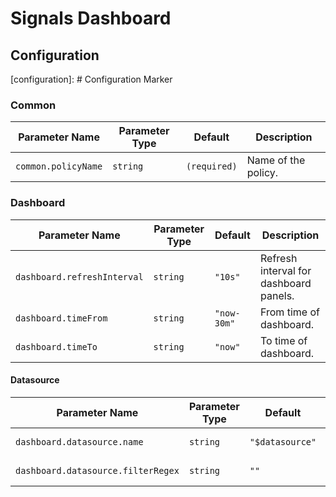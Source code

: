 # Signals Dashboard

## Configuration

[configuration]: # Configuration Marker

### Common

| Parameter Name      | Parameter Type | Default      | Description         |
| ------------------- | -------------- | ------------ | ------------------- |
| `common.policyName` | `string`       | `(required)` | Name of the policy. |

### Dashboard

| Parameter Name              | Parameter Type | Default     | Description                            |
| --------------------------- | -------------- | ----------- | -------------------------------------- |
| `dashboard.refreshInterval` | `string`       | `"10s"`     | Refresh interval for dashboard panels. |
| `dashboard.timeFrom`        | `string`       | `"now-30m"` | From time of dashboard.                |
| `dashboard.timeTo`          | `string`       | `"now"`     | To time of dashboard.                  |

#### Datasource

| Parameter Name                     | Parameter Type | Default         | Description              |
| ---------------------------------- | -------------- | --------------- | ------------------------ |
| `dashboard.datasource.name`        | `string`       | `"$datasource"` | Datasource name.         |
| `dashboard.datasource.filterRegex` | `string`       | `""`            | Datasource filter regex. |
